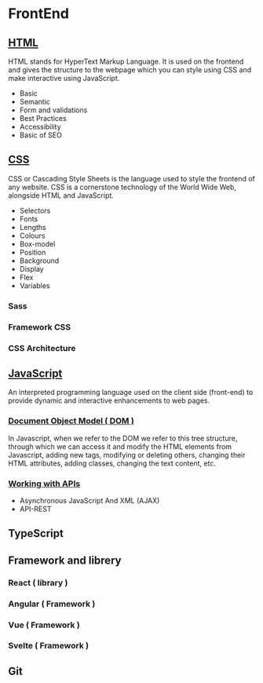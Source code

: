 # FrontEnd

## [HTML](/Markdown/html.md)

HTML stands for HyperText Markup Language. It is used on the frontend and gives the structure to the webpage which you can style using CSS and make interactive using JavaScript.

- Basic
- Semantic
- Form and validations
- Best Practices
- Accessibility
- Basic of SEO

## [CSS](/Markdown/css.md)

CSS or Cascading Style Sheets is the language used to style the frontend of any website. CSS is a cornerstone technology of the World Wide Web, alongside HTML and JavaScript.

- Selectors
- Fonts
- Lengths
- Colours
- Box-model
- Position
- Background
- Display
- Flex
- Variables

### Sass

### Framework CSS

### CSS Architecture

## [JavaScript](/Markdown/javascript.md)

An interpreted programming language used on the client side (front-end) to provide dynamic and interactive enhancements to web pages.

### [Document Object Model ( DOM )](/Markdown/js-dom.md)

In Javascript, when we refer to the DOM we refer to this tree structure, through which we can access it and modify the HTML elements from Javascript, adding new tags, modifying or deleting others, changing their HTML attributes, adding classes, changing the text content, etc.

### [Working with APIs](/JavaScript/Working-with-APIs/)

- Asynchronous JavaScript And XML (AJAX)
- API-REST

## TypeScript

## Framework and librery

### React ( library )

### Angular ( Framework )

### Vue ( Framework )

### Svelte ( Framework )

## Git
